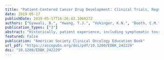 ```yaml
---
title: "Patient-Centered Cancer Drug Development: Clinical Trials, Regulatory Approval, and Value Assessment"
date: 2019-05-17
publishDate: 2019-05-17T16:26:43.106027Z
authors: ["Gyawali, B.", "Hwang, T.J.", "Vokinger, K.N.", "Booth, C.M.", "Amir, E.","Tibau, A."]
publication_types: ["3"]
abstract: "Historically, patient experience, including symptomatic toxicities, physical function, and disease-related symptoms during treatment or their perspectives on clinical trials, has played a secondary role in cancer drug development. Regulatory criteria for drug approval require that drugs are safe and effective, and almost all drug approvals have been based only on efficacy endpoints rather than on quality-of-life (QoL) assessments. In contrast to Europe, information regarding the impact of drugs on patients' QoL is rarely included in oncology drug labeling in the United States. Until recently, patient input and preferences have not been incorporated into the design and conduct of clinical trials. In recent years, a more in-depth understanding of cancer biology, as well as regulatory changes focused on expediting cancer drug development and approval, has allowed earlier access to novel therapeutic agents. Understanding the implications of these expedited programs is important for oncologists and patients, given the rapid expansion of these programs. In this article, we provide an overview of the role of QoL in the regulatory drug-approval process, key issues regarding trial participation from the patient perspective, and the implications of key expedited approval programs that are increasingly being used by regulatory bodies for cancer care."
featured: False
publication: "American Society Clinical Oncology Education Book"
url_pdf: "https://ascopubs.org/doi/pdf/10.1200/EDBK_242229"
doi: "10.1200/EDBK_242229"
---
```


